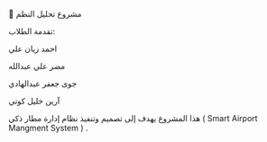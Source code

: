 📝 مشروع تحليل النظم


تقدمة الطلاب:


احمد زيان علي


مضر علي عبدالله 


جوى جعفر عبدالهادي 


آرين خليل كوتي 


هذا المشروع يهدف إلى تصميم وتنفيذ نظام إدارة مطار ذكي ( Smart Airport Mangment System ) .
